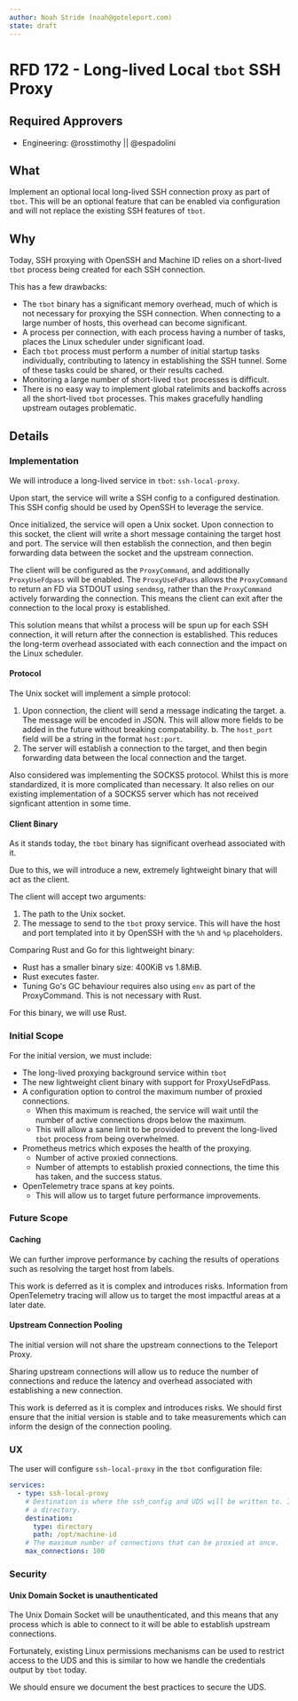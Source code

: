 ```yaml
---
author: Noah Stride (noah@goteleport.com)
state: draft
---
```

 
# RFD 172 - Long-lived Local `tbot` SSH Proxy

## Required Approvers

- Engineering: @rosstimothy || @espadolini

## What

Implement an optional local long-lived SSH connection proxy as part of `tbot`.
This will be an optional feature that can be enabled via configuration and will
not replace the existing SSH features of `tbot`.

## Why

Today, SSH proxying with OpenSSH and Machine ID relies on a short-lived `tbot`
process being created for each SSH connection.

This has a few drawbacks:

- The `tbot` binary has a significant memory overhead, much of which is not
  necessary for proxying the SSH connection. When connecting to a large number
  of hosts, this overhead can become significant.
- A process per connection, with each process having a number of tasks, places
  the Linux scheduler under significant load.
- Each `tbot` process must perform a number of initial startup tasks
  individually, contributing to latency in establishing the SSH tunnel. Some of 
  these tasks could be shared, or their results cached.
- Monitoring a large number of short-lived `tbot` processes is difficult.
- There is no easy way to implement global ratelimits and backoffs across all
  the short-lived `tbot` processes. This makes gracefully handling upstream
  outages problematic.

## Details

### Implementation

We will introduce a long-lived service in `tbot`: `ssh-local-proxy`.

Upon start, the service will write a SSH config to a configured destination.
This SSH config should be used by OpenSSH to leverage the service.

Once initialized, the service will open a Unix socket. Upon connection to this
socket, the client will write a short message containing the target host and
port. The service will then establish the connection, and then begin forwarding
data between the socket and the upstream connection.

The client will be configured as the `ProxyCommand`, and additionally
`ProxyUseFdpass` will be enabled. The `ProxyUseFdPass` allows the `ProxyCommand`
to return an FD via STDOUT using `sendmsg`, rather than the `ProxyCommand`
actively forwarding the connection. This means the client can exit after the
connection to the local proxy is established.

This solution means that whilst a process will be spun up for each SSH
connection, it will return after the connection is established. This reduces the
long-term overhead associated with each connection and the impact on the Linux
scheduler.

#### Protocol

The Unix socket will implement a simple protocol:

1. Upon connection, the client will send a message indicating the target.
  a. The message will be encoded in JSON. This will allow more fields to be 
    added in the future without breaking compatability.
  b. The `host_port` field will be a string in the format `host:port`.
2. The server will establish a connection to the target, and then begin
   forwarding data between the local connection and the target.

Also considered was implementing the SOCKS5 protocol. Whilst this is more 
standardized, it is more complicated than necessary. It also relies on our
existing implementation of a SOCKS5 server which has not received signficant
attention in some time.

#### Client Binary

As it stands today, the `tbot` binary has significant overhead associated with
it.

Due to this, we will introduce a new, extremely lightweight binary that will
act as the client.

The client will accept two arguments:

1. The path to the Unix socket.
2. The message to send to the `tbot` proxy service. This will have the host and
   port templated into it by OpenSSH with the `%h` and `%p` placeholders.

Comparing Rust and Go for this lightweight binary:

- Rust has a smaller binary size: 400KiB vs 1.8MiB.
- Rust executes faster.
- Tuning Go's GC behaviour requires also using `env` as part of the
  ProxyCommand. This is not necessary with Rust.

For this binary, we will use Rust.

### Initial Scope

For the initial version, we must include:

- The long-lived proxying background service within `tbot`
- The new lightweight client binary with support for ProxyUseFdPass.
- A configuration option to control the maximum number of proxied connections.
  - When this maximum is reached, the service will wait until the number of
    active connections drops below the maximum.
  - This will allow a sane limit to be provided to prevent the long-lived `tbot`
    process from being overwhelmed.
- Prometheus metrics which exposes the health of the proxying.
  - Number of active proxied connections.
  - Number of attempts to establish proxied connections, the time this has
    taken, and the success status.
- OpenTelemetry trace spans at key points.
  - This will allow us to target future performance improvements.

### Future Scope

#### Caching

We can further improve performance by caching the results of operations such as
resolving the target host from labels.

This work is deferred as it is complex and introduces risks. Information from
OpenTelemetry tracing will allow us to target the most impactful areas at a 
later date.

#### Upstream Connection Pooling

The initial version will not share the upstream connections to the Teleport
Proxy.

Sharing upstream connections will allow us to reduce the number of connections
and reduce the latency and overhead associated with establishing a new
connection.

This work is deferred as it is complex and introduces risks. We should first
ensure that the initial version is stable and to take measurements which can
inform the design of the connection pooling.

### UX

The user will configure `ssh-local-proxy` in the `tbot` configuration file:

```yaml
services:
  - type: ssh-local-proxy
    # Destination is where the ssh_config and UDS will be written to. It must be
    # a directory.
    destination:
      type: directory
      path: /opt/machine-id
    # The maximum number of connections that can be proxied at once.
    max_connections: 100
```

### Security

#### Unix Domain Socket is unauthenticated

The Unix Domain Socket will be unauthenticated, and this means that any process
which is able to connect to it will be able to establish upstream connections.

Fortunately, existing Linux permissions mechanisms can be used to restrict 
access to the UDS and this is similar to how we handle the credentials
output by `tbot` today.

We should ensure we document the best practices to secure the UDS.